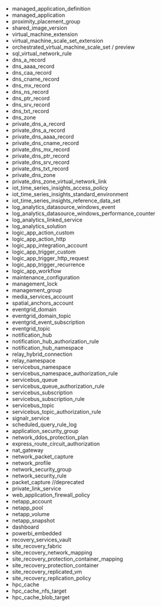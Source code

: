 - managed_application_definition
- managed_application
- proximity_placement_group
- shared_image_version
- virtual_machine_extension
- virtual_machine_scale_set_extension
- orchestrated_virtual_machine_scale_set / preview
- sql_virtual_network_rule
- dns_a_record
- dns_aaaa_record
- dns_caa_record
- dns_cname_record
- dns_mx_record
- dns_ns_record
- dns_ptr_record
- dns_srv_record
- dns_txt_record
- dns_zone
- private_dns_a_record
- private_dns_a_record
- private_dns_aaaa_record
- private_dns_cname_record
- private_dns_mx_record
- private_dns_ptr_record
- private_dns_srv_record
- private_dns_txt_record
- private_dns_zone
- private_dns_zone_virtual_network_link
- iot_time_series_insights_access_policy
- iot_time_series_insights_standard_environment
- iot_time_series_insights_reference_data_set
- log_analytics_datasource_windows_event
- log_analytics_datasource_windows_performance_counter
- log_analytics_linked_service
- log_analytics_solution
- logic_app_action_custom
- logic_app_action_http
- logic_app_integration_account
- logic_app_trigger_custom
- logic_app_trigger_http_request
- logic_app_trigger_recurrence
- logic_app_workflow
- maintenance_configuration
- management_lock
- management_group
- media_services_account
- spatial_anchors_account
- eventgrid_domain
- eventgrid_domain_topic
- eventgrid_event_subscription
- eventgrid_topic
- notification_hub
- notification_hub_authorization_rule
- notification_hub_namespace
- relay_hybrid_connection
- relay_namespace
- servicebus_namespace
- servicebus_namespace_authorization_rule
- servicebus_queue
- servicebus_queue_authorization_rule
- servicebus_subscription
- servicebus_subscription_rule
- servicebus_topic
- servicebus_topic_authorization_rule
- signalr_service
- scheduled_query_rule_log
- application_security_group
- network_ddos_protection_plan
- express_route_circuit_authorization
- nat_gateway
- network_packet_capture
- network_profile
- network_security_group
- network_security_rule
- packet_capture //deprecated
- private_link_service
- web_application_firewall_policy
- netapp_account
- netapp_pool
- netapp_volume
- netapp_snapshot
- dashboard
- powerbi_embedded
- recovery_services_vault
- site_recovery_fabric
- site_recovery_network_mapping
- site_recovery_protection_container_mapping
- site_recovery_protection_container
- site_recovery_replicated_vm
- site_recovery_replication_policy
- hpc_cache
- hpc_cache_nfs_target
- hpc_cache_blob_target